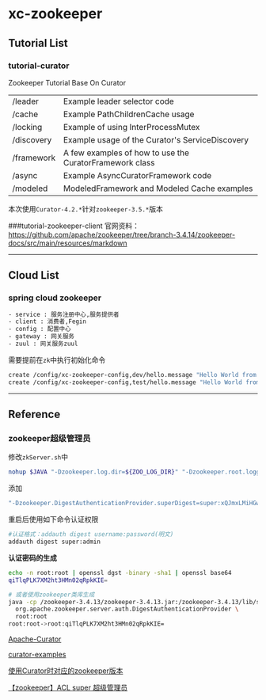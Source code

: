 # xc-zookeeper
## Tutorial List
### tutorial-curator
Zookeeper Tutorial Base On Curator

|||
|---|---|
|/leader|Example leader selector code|
|/cache|Example PathChildrenCache usage|
|/locking|Example of using InterProcessMutex|
|/discovery|Example usage of the Curator's ServiceDiscovery|
|/framework|A few examples of how to use the CuratorFramework class|
|/async|Example AsyncCuratorFramework code|
|/modeled|ModeledFramework and Modeled Cache examples|

本次使用`Curator-4.2.*`针对`zookeeper-3.5.*`版本

###tutorial-zookeeper-client
官网资料： https://github.com/apache/zookeeper/tree/branch-3.4.14/zookeeper-docs/src/main/resources/markdown

---

## Cloud List
### spring cloud zookeeper
```bash
- service : 服务注册中心,服务提供者
- client : 消费者,Fegin
- config : 配置中心
- gateway : 网关服务
- zuul : 网关服务zuul
``` 

需要提前在`zk`中执行初始化命令
```bash
create /config/xc-zookeeper-config,dev/hello.message "Hello World from dev profile"
create /config/xc-zookeeper-config,test/hello.message "Hello World from dev profile"
```

---

## Reference

### zookeeper超级管理员
修改`zkServer.sh`中
```bash
nohup $JAVA "-Dzookeeper.log.dir=${ZOO_LOG_DIR}" "-Dzookeeper.root.logger=${ZOO_LOG4J_PROP}"
```
添加

```bash
"-Dzookeeper.DigestAuthenticationProvider.superDigest=super:xQJmxLMiHGwaqBvst5y6rkB6HQs="
```
重启后使用如下命令认证权限
```bash
#认证格式：addauth digest username:password(明文)
addauth digest super:admin
```

**认证密码的生成**
```bash
echo -n root:root | openssl dgst -binary -sha1 | openssl base64
qiTlqPLK7XM2ht3HMn02qRpkKIE=

# 或者使用zookeeper类库生成
java -cp /zookeeper-3.4.13/zookeeper-3.4.13.jar:/zookeeper-3.4.13/lib/slf4j-api-1.7.25.jar \
  org.apache.zookeeper.server.auth.DigestAuthenticationProvider \
  root:root
root:root->root:qiTlqPLK7XM2ht3HMn02qRpkKIE=
```

[Apache-Curator](http://curator.apache.org/curator-examples/index.html)

[curator-examples](http://curator.apache.org/curator-examples/index.html)

[使用Curator时对应的zookeeper版本](http://curator.apache.org/zk-compatibility.html)

[【zookeeper】ACL super 超级管理员](https://blog.csdn.net/u010900754/article/details/78498291)
